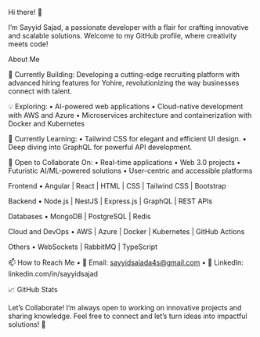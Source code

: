Hi there! 👋

I’m Sayyid Sajad, a passionate developer with a flair for crafting innovative and scalable solutions. Welcome to my GitHub profile, where creativity meets code!

About Me

🚀 Currently Building:
Developing a cutting-edge recruiting platform with advanced hiring features for Yohire, revolutionizing the way businesses connect with talent.

💡 Exploring:
	•	AI-powered web applications
	•	Cloud-native development with AWS and Azure
	•	Microservices architecture and containerization with Docker and Kubernetes

📘 Currently Learning:
	•	Tailwind CSS for elegant and efficient UI design.
	•	Deep diving into GraphQL for powerful API development.

🤝 Open to Collaborate On:
	•	Real-time applications
	•	Web 3.0 projects
	•	Futuristic AI/ML-powered solutions
	•	User-centric and accessible platforms

Frontend
	•	Angular | React | HTML | CSS | Tailwind CSS | Bootstrap

Backend
	•	Node.js | NestJS | Express.js | GraphQL | REST APIs

Databases
	•	MongoDB | PostgreSQL | Redis

Cloud and DevOps
	•	AWS | Azure | Docker | Kubernetes | GitHub Actions

Others
	•	WebSockets | RabbitMQ | TypeScript

📫 How to Reach Me
	•	📧 Email: sayyidsajada4s@gmail.com
	•	💼 LinkedIn: linkedin.com/in/sayyidsajad

📈 GitHub Stats

Let’s Collaborate!
I’m always open to working on innovative projects and sharing knowledge. Feel free to connect and let’s turn ideas into impactful solutions! 🌟
